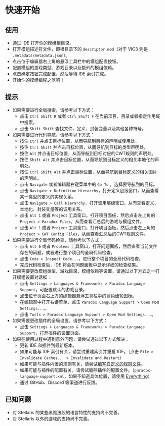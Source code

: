 # 快速开始

## 使用

- 通过 IDE 打开你的模组根目录。
- 打开模组描述符文件，即根目录下的 `descriptor.mod`（对于 VIC3 则是 `.metadata/metadata.json`）。
- 点击位于编辑器右上角的悬浮工具栏中的模组配置按钮。
- 配置模组的游戏类型、游戏目录以及额外的模组依赖。
- 点击确定按钮完成配置，然后等待 IDE 索引完成。
- 开始你的模组编程之旅吧！

## 提示

- 如果需要进行全局搜索，请参考以下方式：
  - 点击 `Ctrl Shift R` 或者 `Ctrl Shift F` 在当前项目、目录或者指定作用域中搜索。
  - 点击 `Shift Shift` 查找文件、定义、封装变量以及其他各种符号。
- 如果需要进行代码导航，请参考以下方式：
  - 按住 `Ctrl` 并点击目标位置，从而导航到目标的声明或使用处。
  - 按住 `Ctrl Shift` 并点击目标位置，从而导航到目标的类型声明处。
  - 按住 `Alt` 并点击目标位置，从而导航到目标对应的CWT规则的声明处。
  - 按住 `Shift Alt` 并点击目标位置，从而导航到目标定义的相关本地化的声明处。
  - 按住 `Ctrl Shift Alt` 并点击目标位置，从而导航到目标定义的相关图片的声明处。
  - 点击 `Navigate` 或者编辑器右键菜单中的 `Go To` ，选择要导航到的目标。
  - 点击 `Navigate > Definition Hierarchy`，打开定义层级窗口，从而查看某一类型的定义的实现关系。
  - 点击 `Navigate > Call Hierarchy`，打开调用层级窗口，从而查看定义、本地化、封装变量等的调用关系。
  - 点击 `Alt 1` 或者 `Project` 工具窗口，打开项目面板，然后点击左上角的 `Project > Paradox Files`，从而查看汇总后的游戏与模组文件。
  - 点击 `Alt 1` 或者 `Project` 工具窗口，打开项目面板，然后点击左上角的 `Project > CWT Config Files`，从而查看汇总后的CWT规则文件。
- 如果需要进行全局代码检查，请参考以下方式：
  - 点击 `Alt 6` 或者 `Problems` 工具窗口，打开问题面板，然后查看当前文件存在的问题，或者进行整个项目的全局代码检查。
  - 点击 `Code > Inspect Code...`，进行整个项目的全局代码检查。
  - 完成代码检查后，IDE 将会在问题面板中显示详细的检查结果。
- 如果需要更改模组类型、游戏目录、模组依赖等设置，请通过以下方式之一打开模组设置对话框：
  - 点击 `Settings > Languages & Frameworks > Paradox Language Support`，可配置默认的游戏目录。
  - 点击位于页面右上方的编辑器悬浮工具栏中的蓝色齿轮图标。
  - 在编辑器中打开右键菜单，点击 `Paradox Language Support > Open Mod Settings...`。
  - 点击 `Tools > Paradox Language Support > Open Mod Settings...`。
- 如果需要更改插件的全局设置，请参考以下方式：
  - 点击 `Settings > Languages & Frameworks > Paradox Language Support`，打开插件的设置页面。
- 如果在使用过程中遇到意外问题，请尝试通过以下方式解决：
  - 更新 IDE 和插件到最新版本。
  - 如果可能与 IDE 索引有关，请尝试重建索引并重启 IDE。（点击 `File > Invalidate Caches... > Invalidate and Restart`）
  - 如果可能与插件内置的规则有关，请尝试[编写自定义的规则文件](config.md#writing-cwt-config-files)。
  - 如果可能与插件的配置有关，请尝试删除插件的配置文件。（`paradox-language-support.xml`，如果不知道具体位置，请使用 [Everything](https://www.voidtools.com)）
  - 通过 GitHub、Discord 等渠道进行反馈。

## 已知问题

- 对 Stellaris 的某些黑魔法般的语言特性的支持尚不完善。
- 对 Stellaris 以外的游戏的支持尚不完善。
